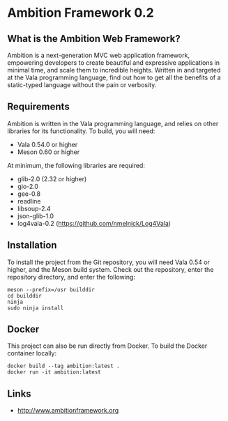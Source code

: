 # Ambition Framework 0.2

## What is the Ambition Web Framework?

Ambition is a next-generation MVC web application framework, empowering
developers to create beautiful and expressive applications in minimal time, and
scale them to incredible heights. Written in and targeted at the Vala
programming language, find out how to get all the benefits of a static-typed
language without the pain or verbosity.

## Requirements

Ambition is written in the Vala programming language, and relies on other
libraries for its functionality. To build, you will need:

* Vala 0.54.0 or higher
* Meson 0.60 or higher

At minimum, the following libraries are required:

* glib-2.0 (2.32 or higher)
* gio-2.0
* gee-0.8
* readline
* libsoup-2.4
* json-glib-1.0
* log4vala-0.2 (https://github.com/nmelnick/Log4Vala)

## Installation

To install the project from the Git repository, you will need Vala 0.54 or
higher, and the Meson build system. Check out the repository, enter the
repository directory, and enter the following:

```
meson --prefix=/usr builddir
cd builddir
ninja
sudo ninja install
```

## Docker

This project can also be run directly from Docker. To build the Docker container
locally:

```
docker build --tag ambition:latest .
docker run -it ambition:latest
```

## Links

* http://www.ambitionframework.org
